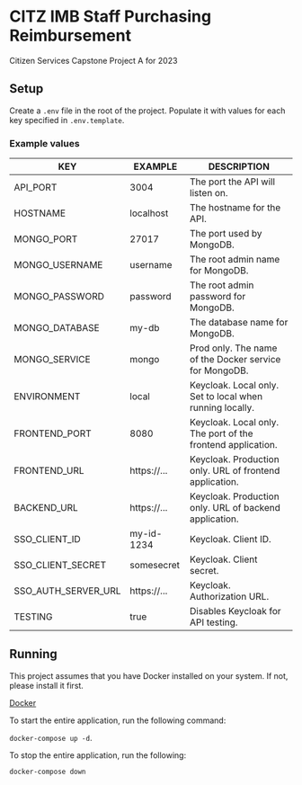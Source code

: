 # CITZ IMB Staff Purchasing Reimbursement
Citizen Services Capstone Project A for 2023

## Setup
Create a `.env` file in the root of the project. Populate it with values for each key specified in `.env.template`. 

### Example values
| KEY                   | EXAMPLE       | DESCRIPTION                                                 |
| ---                   | ---           | ---                                                         |
| API_PORT              | 3004          | The port the API will listen on.                            |
| HOSTNAME              | localhost     | The hostname for the API.                                   |
| MONGO_PORT            | 27017         | The port used by MongoDB.                                   |
| MONGO_USERNAME        | username      | The root admin name for MongoDB.                            |
| MONGO_PASSWORD        | password      | The root admin password for MongoDB.                        |
| MONGO_DATABASE        | my-db         | The database name for MongoDB.                              |
| MONGO_SERVICE         | mongo         | Prod only. The name of the Docker service for MongoDB.      |
| ENVIRONMENT           | local         | Keycloak. Local only. Set to local when running locally.    |
| FRONTEND_PORT         | 8080          | Keycloak. Local only. The port of the frontend application. |
| FRONTEND_URL          | https://...   | Keycloak. Production only. URL of frontend application.     |
| BACKEND_URL           | https://...   | Keycloak. Production only. URL of backend application.      |
| SSO_CLIENT_ID         | my-id-1234    | Keycloak. Client ID.                                        |
| SSO_CLIENT_SECRET     | somesecret    | Keycloak. Client secret.                                    |
| SSO_AUTH_SERVER_URL   | https://...   | Keycloak. Authorization URL.                                |
| TESTING               | true          | Disables Keycloak for API testing.                          |

## Running
This project assumes that you have Docker installed on your system. If not, please install it first.

[Docker](https://www.docker.com/)

To start the entire application, run the following command: 

`docker-compose up -d`.

To stop the entire application, run the following:

`docker-compose down`
